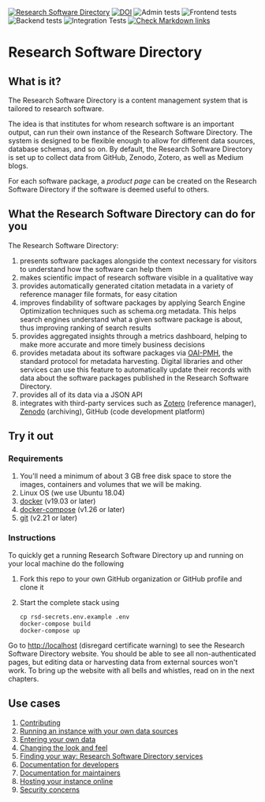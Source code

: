 [![Research Software Directory](https://img.shields.io/badge/rsd-Research%20Software%20Directory-00a3e3.svg)](https://www.research-software.nl/software/research-software-directory)
[![DOI](https://zenodo.org/badge/DOI/10.5281/zenodo.1154130.svg)](https://doi.org/10.5281/zenodo.1154130)
![Admin tests](https://github.com/research-software-directory/research-software-directory/workflows/Admin%20tests/badge.svg)
![Frontend tests](https://github.com/research-software-directory/research-software-directory/workflows/Frontend%20tests/badge.svg)
![Backend tests](https://github.com/research-software-directory/research-software-directory/workflows/Backend%20tests/badge.svg)
![Integration Tests](https://github.com/research-software-directory/research-software-directory/workflows/Integration%20Tests/badge.svg)
[![Check Markdown links](https://github.com/research-software-directory/research-software-directory/workflows/Check%20Markdown%20links/badge.svg)](https://github.com/research-software-directory/research-software-directory/actions?query=workflow%3A%22Check+Markdown+links%22)

# Research Software Directory

## What is it?

The Research Software Directory is a content management system that is tailored to research software.

The idea is that institutes for whom research software is an important output, can run their own instance of the Research Software Directory. The system is designed to be flexible enough to allow for different data sources, database schemas, and so on. By default, the Research Software Directory is set up to collect data from GitHub, Zenodo, Zotero, as well as Medium blogs.

For each software package, a _product page_ can be created on the Research Software Directory if the software is deemed useful to others.

## What the Research Software Directory can do for you

The Research Software Directory:

1. presents software packages alongside the context necessary for visitors to understand how the software can help them
1. makes scientific impact of research software visible in a qualitative way
1. provides automatically generated citation metadata in a variety of reference manager file formats, for easy citation
1. improves findability of software packages by applying Search Engine Optimization techniques such as schema.org metadata. This helps search engines understand what a given software package is about, thus improving ranking of search results
1. provides aggregated insights through a metrics dashboard, helping to make more accurate and more timely business decisions
1. provides metadata about its software packages via [OAI-PMH](https://www.openarchives.org/pmh/), the standard protocol for metadata harvesting. Digital libraries and other services can use this feature to automatically update their records with data about the software packages published in the Research Software Directory.
1. provides all of its data via a JSON API
1. integrates with third-party services such as [Zotero](http://zotero.org/) (reference manager), [Zenodo](https://zenodo.org/) (archiving), GitHub (code development platform)

## Try it out

### Requirements

1. You'll need a minimum of about 3 GB free disk space to
store the images, containers and volumes that we will be making.
1. Linux OS (we use Ubuntu 18.04)
1. [docker](https://docs.docker.com/install/) (v19.03 or later)
1. [docker-compose](https://docs.docker.com/compose/install/) (v1.26 or later)
1. [git](https://git-scm.com/book/en/v2/Getting-Started-Installing-Git) (v2.21 or later)

### Instructions

To quickly get a running Research Software Directory up and running on your local machine do the following

1. Fork this repo to your own GitHub organization or GitHub profile and clone it
1. Start the complete stack using

    ```shell
    cp rsd-secrets.env.example .env
    docker-compose build
    docker-compose up
    ```
Go to [http://localhost](http://localhost) (disregard certificate warning) to see the Research Software Directory
website. You should be able to see all non-authenticated pages, but editing data or harvesting data from external
sources won't work. To bring up the website with all bells and whistles, read on in the next chapters.

## Use cases

1. [Contributing](/.github/CONTRIBUTING.md)
1. [Running an instance with your own data sources](/docs/configure.md)
1. [Entering your own data](/docs/instruction/README.md)
1. [Changing the look and feel](/docs/customize.md)
1. [Finding your way: Research Software Directory services](/docs/services.md)
1. [Documentation for developers](/docs/dev.md)
1. [Documentation for maintainers](/docs/maintaining.md)
1. [Hosting your instance online](/docs/hosting.md)
1. [Security concerns](/docs/security.md)
